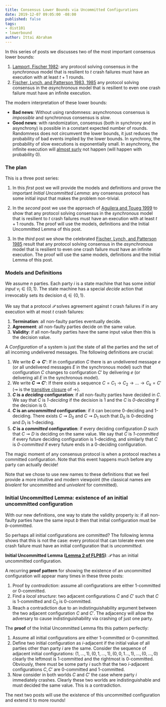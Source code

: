 ```yaml
---
title: Consensus Lower Bounds via Uncommitted Configurations
date: 2019-12-07 09:05:00 -08:00
published: false
tags:
- dist101
- lowerbound
author: Ittai Abraham
---
```


In this series of posts we discusses two of the most important consensus lower bounds:
1. [Lamport, Fischer 1982](https://groups.csail.mit.edu/tds/papers/Lynch/jacm85.pdf): any protocol solving consensus in the *synchronous* model that is resilient to $t$ crash failures must have an execution with at least $t+1$ rounds.
2. [Fischer, Lynch, and Patterson 1983, 1985](https://lamport.azurewebsites.net/pubs/trans.pdf) any protocol solving consensus in the *asynchronous* model that is resilient to even one crash failure must have an infinite execution.

The modern interpretation of these lower bounds:
* **Bad news**: Without using randomness: asynchronous consensus is *impossible* and synchronous consensus is *slow*.
*  **Good news**: with randomization, consensus (both in synchrony and in asynchrony) is possible in a constant expected number of rounds. Randomness does not circumvent the lower bounds, it just reduces the probability of bad events implied by the lower bounds. In synchrony, the probability of slow executions is exponentially small. In asynchrony, the infinite execution will [almost surly](https://en.wikipedia.org/wiki/Almost_surely) not happen (will happen with probability $0$).


### The plan

This is a three post series:
1. In this *first* post we will provide the models and definitions and prove the important *Initial Uncommitted Lemma*: any consensus protocol has some initial input that makes the problem non-trivial.

2. In the *second* post we use the approach of [Aguilera and Toueg 1999](http://citeseerx.ist.psu.edu/viewdoc/download?doi=10.1.1.22.402&rep=rep1&type=pdf) to show that any protocol solving consensus in the *synchronous* model that is resilient to $t$ crash failures must have an execution with at least $t+1$ rounds. The proof will use the models, definitions and the Initial Uncommitted Lemma of this post.

3. In the *third* post we show the celebrated [Fischer, Lynch, and Patterson 1985](https://lamport.azurewebsites.net/pubs/trans.pdf) result that any protocol solving consensus in the *asynchronous* model that is resilient to even one crash failure must have an infinite execution. The proof will use the same models, definitions and the Initial Lemma of this post.




### Models and Definitions
We assume $n$ parties. Each party $i$ is a  state machine that has some *initial input* $v_i \in \{0,1\}$. The state machine has a special *decide*
 action that irrevocably sets its decision $d_i \in \{0,1\}$.

We say that a protocol $\mathcal{P}$ solves agreement against $t$ crash failures if in any execution with at most $t$ crash failures:
1. **Termination**: all non-faulty parties eventually decide.
2. **Agreement**: all non-faulty parties decide on the same value.
3. **Validity**: if all non-faulty parties have the same input value then this is the decision value.



A *Configuration* of a system is just the state of all the parties and the set of all incoming undelivered messages. The following definitions are crucial:

1. We write **$C \rightarrow C'$**: If in configuration $C$ there is an undelivered message $e$ (or all undelivered messages $E$ in the synchronous model) such that configuration $C$ changes to configuration $C'$ by delivering $e$ (or delivering all $E$ in the synchronous model).
2. We write **$C \rightsquigarrow C'$**: If there exists a sequence $C=C_1 \rightarrow C_2 \rightarrow \dots \rightarrow C_k=C'$ ($\rightsquigarrow$ is the [transitive closure](https://en.wikipedia.org/wiki/Transitive_closure) of $\rightarrow$).
3. **$C$ is a *deciding* configuration**:  if all non-faulty parties have decided in $C$. We say that $C$ is  *1-deciding* if the decision is 1 and the $C$ is *0-deciding* if the decision is 0.
4. **$C$ is an *uncommitted* configuration**:  if it can become 0-deciding and 1-deciding. There exists $C \rightsquigarrow D_0$ and $C \rightsquigarrow D_1$ such that $D_0$ is 0-deciding  and $D_1$ is 1-deciding.
5. **$C$ is a *committed* configuration**: if every deciding configuration $D$ such that $C \rightsquigarrow D$ is deciding on the same value. We say that $C$ is *1-committed* if every future deciding configuration  is 1-deciding, and similarly that $C$ is *0-committed* if every future ends in a 0-deciding configuration.


The magic moment of any consensus protocol is when a protocol reaches a committed configuration. Note that this event happens much before any party can actually decide!


Note that we chose to use new names to these definitions that we feel provide a more intuitive and modern viewpoint (the classical names are *bivalent* for uncommitted and *univalent* for committed).




### Initial Uncommitted Lemma: existence of an  initial uncommitted configuration

With our new definitions, one way to state the validity property is: if all non-faulty parties have the same input $b$ then that initial configuration must be $b$-committed.

So perhaps all initial configurations are committed? The following lemma shows that this is not the case: every protocol that can tolerate even one crash failure must have an  initial  configuration that is *uncommitted*.

**Initial Uncommitted Lemma ([Lemma 2 of FLP85](https://lamport.azurewebsites.net/pubs/trans.pdf))**: $\mathcal{P}$ has an initial uncommitted configuration.

A recurring  **proof pattern** for showing the existence of an uncommitted configuration will appear many times in these three posts:
1. Proof by *contradiction*: assume all configurations are either 1-committed or 0-committed.
2. Find a *local structure*: two adjacent configurations $C$ and $C'$ such that $C$ is 1-committed and $C_0$ is 0-committed.
3. Reach a contradiction due to an indistinguishability argument between the two adjacent configuration $C$ and $C'$. The adjacency will allow  the adversary to cause indistinguishability via crashing of just one party.

The **proof** of the Initial Uncommitted Lemma fits this pattern perfectly:
1. Assume all initial configurations are either 1-committed or 0-committed.
2. Define two initial configuration as $i$-adjacent if the initial value of all parties other than party $i$ are the same. Consider the sequence of adjacent initial configurations: $(1,\dots,1),(0,1,\dots,1),(0,0,1\dots,1),\dots,(0,\dots,0)$ clearly the leftmost is 1-committed and the rightmost is 0-committed. Obviously, there must be some party $i$ such that the two $i$-adjacent configurations $C,C'$ are 0-committed and 1-committed.
3. Now consider in both worlds $C$ and $C'$ the case where party $i$ immediately crashes. Clearly these two worlds are indistinguishable and must decided the same value. This is a contradiction.

The next two posts will use the existence of this uncommitted configuration and extend it to more rounds!
